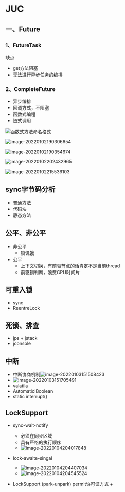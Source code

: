 # JUC

## 一、Future

### 1、FutureTask

缺点

+ get方法阻塞
+ 无法进行异步任务的编排

### 2、CompleteFuture

+ 异步编排
+ 回调方式，不阻塞
+ 函数式编程
+ 链式调用

![函数式方法命名格式](C:\Users\admin\Desktop\函数式方法命名格式.png)

![image-20220102190306654](C:\Users\admin\AppData\Roaming\Typora\typora-user-images\image-20220102190306654.png)

![image-20220102190354674](C:\Users\admin\AppData\Roaming\Typora\typora-user-images\image-20220102190354674.png)

![image-20220102202432965](C:\Users\admin\AppData\Roaming\Typora\typora-user-images\image-20220102202432965.png)

![image-20220102215536103](C:\Users\admin\AppData\Roaming\Typora\typora-user-images\image-20220102215536103.png)

## sync字节码分析

+ 普通方法
+ 代码块
+ 静态方法

## 公平、非公平

+ 非公平
  + 锁饥饿
+ 公平
  + 上下文切换，有前驱节点的话肯定不是当前thread
  + 前驱锁判断，浪费CPU时间片

## 可重入锁

+ sync
+ ReentreLock

## 死锁、排查

+ jps + jstack
+ jconsole

## 中断

+ 中断协商机制![image-20220103151508423](C:\Users\admin\AppData\Roaming\Typora\typora-user-images\image-20220103151508423.png)
+ ![image-20220103151705491](C:\Users\admin\AppData\Roaming\Typora\typora-user-images\image-20220103151705491.png)
+ valatila
+ AutomaticIBoolean
+ static interrupt()

## LockSupport

+ sync-wait-notify
  + 必须在同步区域
  + 具有严格的执行顺序
  + ![image-20220104204017848](C:\Users\admin\AppData\Roaming\Typora\typora-user-images\image-20220104204017848.png)
+ lock-awaite-singal
  + ![image-20220104204407034](C:\Users\admin\AppData\Roaming\Typora\typora-user-images\image-20220104204407034.png)
  + ![image-20220104204545524](C:\Users\admin\AppData\Roaming\Typora\typora-user-images\image-20220104204545524.png)

+ LockSupport (park-unpark) permit许可证方式
  + 